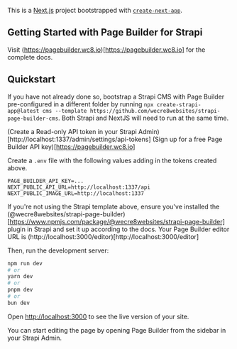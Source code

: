 This is a [Next.js](https://nextjs.org) project bootstrapped with [`create-next-app`](https://nextjs.org/docs/app/api-reference/cli/create-next-app).

## Getting Started with Page Builder for Strapi

Visit (https://pagebuilder.wc8.io)[https://pagebuilder.wc8.io] for the complete docs.

## Quickstart

If you have not already done so, bootstrap a Strapi CMS with Page Builder pre-configured in a different folder by running `npx create-strapi-app@latest cms --template https://github.com/wecre8websites/strapi-page-builder-cms`. Both Strapi and NextJS will need to run at the same time.

(Create a Read-only API token in your Strapi Admin)[http://localhost:1337/admin/settings/api-tokens]
(Sign up for a free Page Builder API key)[https://pagebuilder.wc8.io]

Create a `.env` file with the following values adding in the tokens created above.
```STRAPI_ADMIN_TOKEN=...
PAGE_BUILDER_API_KEY=...
NEXT_PUBLIC_API_URL=http://localhost:1337/api
NEXT_PUBLIC_IMAGE_URL=http://localhost:1337
```

If you're not using the Strapi template above, ensure you've installed the (@wecre8websites/strapi-page-builder)[https://www.npmjs.com/package/@wecre8websites/strapi-page-builder] plugin in Strapi and set it up according to the docs. Your Page Builder editor URL is (http://localhost:3000/editor)[http://localhost:3000/editor]

Then, run the development server:

```bash
npm run dev
# or
yarn dev
# or
pnpm dev
# or
bun dev
```

Open [http://localhost:3000](http://localhost:3000) to see the live version of your site.

You can start editing the page by opening Page Builder from the sidebar in your Strapi Admin.
